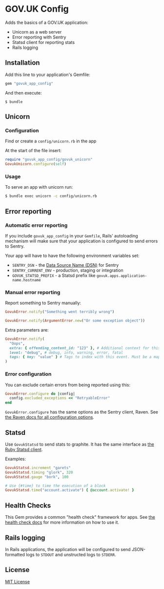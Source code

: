 # GOV.UK Config

Adds the basics of a GOV.UK application:

- Unicorn as a web server
- Error reporting with Sentry
- Statsd client for reporting stats
- Rails logging

## Installation

Add this line to your application's Gemfile:

```ruby
gem "govuk_app_config"
```

And then execute:

    $ bundle


## Unicorn

### Configuration

Find or create a `config/unicorn.rb` in the app

At the start of the file insert:

```rb
require "govuk_app_config/govuk_unicorn"
GovukUnicorn.configure(self)
```

### Usage

To serve an app with unicorn run:

```sh
$ bundle exec unicorn -c config/unicorn.rb
```

## Error reporting

### Automatic error reporting

If you include `govuk_app_config` in your `Gemfile`, Rails' autoloading mechanism will make sure that your application is configured to send errors to Sentry.

Your app will have to have the following environment variables set:

- `SENTRY_DSN` - the [Data Source Name (DSN)][dsn] for Sentry
- `SENTRY_CURRENT_ENV` - production, staging or integration
- `GOVUK_STATSD_PREFIX` - a Statsd prefix like `govuk.apps.application-name.hostname`

[dsn]: https://docs.sentry.io/quickstart/#about-the-dsn

### Manual error reporting

Report something to Sentry manually:

```rb
GovukError.notify("Something went terribly wrong")
```

```rb
GovukError.notify(ArgumentError.new("Or some exception object"))
```

Extra parameters are:

```rb
GovukError.notify(
  "Oops",
  extra: { offending_content_id: "123" }, # Additional context for this event. Must be a hash. Children can be any native JSON type.
  level: "debug", # debug, info, warning, error, fatal
  tags: { key: "value" } # Tags to index with this event. Must be a mapping of strings.
)
```

### Error configuration

You can exclude certain errors from being reported using this:

```ruby
GovukError.configure do |config|
  config.excluded_exceptions << "RetryableError"
end
```

`GovukError.configure` has the same options as the Sentry client, Raven. See [the Raven docs for all configuration options](https://docs.sentry.io/clients/ruby/config).

## Statsd

Use `GovukStatsd` to send stats to graphite. It has the same interface as [the Ruby Statsd client](https://github.com/reinh/statsd).

Examples:

```ruby
GovukStatsd.increment "garets"
GovukStatsd.timing "glork", 320
GovukStatsd.gauge "bork", 100

# Use {#time} to time the execution of a block
GovukStatsd.time("account.activate") { @account.activate! }
```

## Health Checks

This Gem provides a common "health check" framework for apps. See [the health
check docs](docs/healthchecks.md) for more information on how to use it.

## Rails logging

In Rails applications, the application will be configured to send JSON-formatted
logs to `STDOUT` and unstructed logs to `STDERR`.

## License

[MIT License](LICENSE.md)

